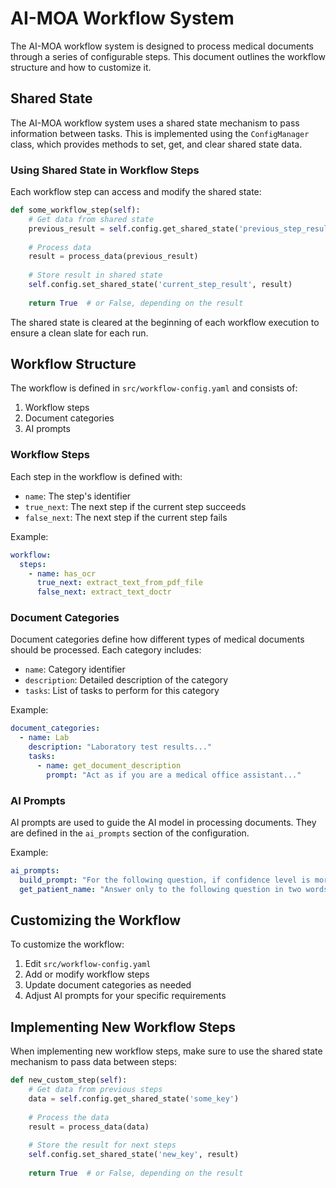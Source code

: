# AI-MOA Workflow System

The AI-MOA workflow system is designed to process medical documents through a series of configurable steps. This document outlines the workflow structure and how to customize it.

## Shared State

The AI-MOA workflow system uses a shared state mechanism to pass information between tasks. This is implemented using the `ConfigManager` class, which provides methods to set, get, and clear shared state data.

### Using Shared State in Workflow Steps

Each workflow step can access and modify the shared state:

```python
def some_workflow_step(self):
    # Get data from shared state
    previous_result = self.config.get_shared_state('previous_step_result')
    
    # Process data
    result = process_data(previous_result)
    
    # Store result in shared state
    self.config.set_shared_state('current_step_result', result)
    
    return True  # or False, depending on the result
```

The shared state is cleared at the beginning of each workflow execution to ensure a clean slate for each run.

## Workflow Structure

The workflow is defined in `src/workflow-config.yaml` and consists of:

1. Workflow steps
2. Document categories
3. AI prompts

### Workflow Steps

Each step in the workflow is defined with:

- `name`: The step's identifier
- `true_next`: The next step if the current step succeeds
- `false_next`: The next step if the current step fails

Example:

```yaml
workflow:
  steps:
    - name: has_ocr
      true_next: extract_text_from_pdf_file
      false_next: extract_text_doctr
```

### Document Categories

Document categories define how different types of medical documents should be processed. Each category includes:

- `name`: Category identifier
- `description`: Detailed description of the category
- `tasks`: List of tasks to perform for this category

Example:

```yaml
document_categories:
  - name: Lab
    description: "Laboratory test results..."
    tasks:
      - name: get_document_description
        prompt: "Act as if you are a medical office assistant..."
```

### AI Prompts

AI prompts are used to guide the AI model in processing documents. They are defined in the `ai_prompts` section of the configuration.

Example:

```yaml
ai_prompts:
  build_prompt: "For the following question, if confidence level is more than 85%..."
  get_patient_name: "Answer only to the following question in two words..."
```

## Customizing the Workflow

To customize the workflow:

1. Edit `src/workflow-config.yaml`
2. Add or modify workflow steps
3. Update document categories as needed
4. Adjust AI prompts for your specific requirements

## Implementing New Workflow Steps

When implementing new workflow steps, make sure to use the shared state mechanism to pass data between steps:

```python
def new_custom_step(self):
    # Get data from previous steps
    data = self.config.get_shared_state('some_key')
    
    # Process the data
    result = process_data(data)
    
    # Store the result for next steps
    self.config.set_shared_state('new_key', result)
    
    return True  # or False, depending on the result
```
